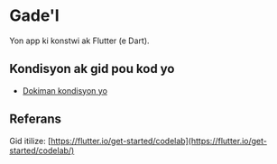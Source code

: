 # Gade'l

Yon app ki konstwi ak Flutter (e Dart).

## Kondisyon ak gid pou kod yo
* [Dokiman kondisyon yo](docs/requirements.md)

## Referans

Gid itilize: [https://flutter.io/get-started/codelab](https://flutter.io/get-started/codelab/)


